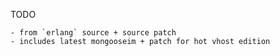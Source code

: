 TODO

    - from `erlang` source + source patch
    - includes latest mongooseim + patch for hot vhost edition

